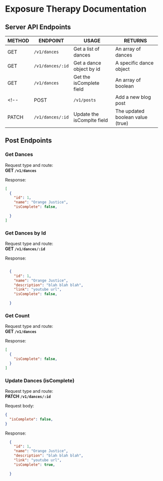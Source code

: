 # Exposure Therapy Documentation

## Server API Endpoints

  | METHOD | ENDPOINT                     | USAGE                                      | RETURNS                     |
  | ------ | ---------------------------- | ------------------------------------------ | --------------------------- |
  | GET    | `/v1/dances`                 | Get a list of dances                       | An array of dances          |
  | GET    | `/v1/dances/:id`             | Get a dance object by id                   | A specific dance object     |
  | GET    | `/v1/dances`                 | Get the isComplete field                   | An array of boolean         |
  <!-- | POST   | `/v1/posts`                  | Add a new blog post                        | The newly created blog post | -->
  | PATCH  | `/v1/dances/:id`             | Update the isComplte field                 | The updated boolean value (true)  |
       

## Post Endpoints

### Get Dances

  Request type and route:<br />
  **GET `/v1/dances`**

  Response:

  ```json
  [
    {
      "id": 1,
      "name": "Orange Justice",
      "isComplete": false,
      
    }
  ]
  ```

  ### Get Dances by Id

  Request type and route:<br />
  **GET `/v1/dances/:id`**

  Response:

  ```json
  
    {
      "id": 1,
      "name": "Orange Justice",
      "description": "blah blah blah",
      "link": "youtube url",
      "isComplete": false,
      
    }
  
  ```
### Get Count

  Request type and route:<br />
  **GET `/v1/dances`**

  Response:

  ```json
  [
    {
      "isComplete": false,
    }
  ]
  ```


### Update Dances (isComplete)

  Request type and route:<br />
  **PATCH `/v1/dances/:id`**

  Request body:

  ```json
  {
    "isComplete": false,
  }
  ```

  Response:

  ```json
    {
      "id": 1,
      "name": "Orange Justice",
      "description": "blah blah blah",
      "link": "youtube url",
      "isComplete": true,
      
    }
  ```

